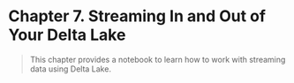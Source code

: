 # Chapter 7. Streaming In and Out of Your Delta Lake
> This chapter provides a notebook to learn how to work with streaming data using Delta Lake.

